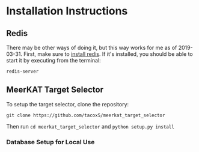# Installation Instructions

## Redis

There may be other ways of doing it, but this way works for me as of 2019-03-31. First, make sure to [install redis](https://redis.io/topics/quickstart). If it's installed, you should be able to start it by executing from the terminal:
```
redis-server
```

## MeerKAT Target Selector

To setup the target selector, clone the repository:

```
git clone https://github.com/tacox5/meerkat_target_selector
```

Then run `cd meerkat_target_selector` and `python setup.py install`

### Database Setup for Local Use
